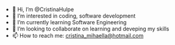 - 👋 Hi, I’m @CristinaHulpe
- 👀 I’m interested in coding, software development 
- 🌱 I’m currently learning Software Engineering 
- 💞️ I’m looking to collaborate on learning and deveping my skills 
- 📫 How to reach me: cristina_mihaella@hotmail.com

<!---
CristinaHulpe is a ✨ special ✨ repository because its `README.md` (this file) appears on your GitHub profile.
You can click the Preview link to take a look at your changes.
--->
